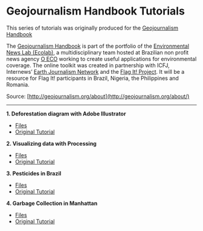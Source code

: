 # Geojournalism Handbook Tutorials
 
This series of tutorials was originally produced for the [Geojournalism
Handbook](http://geojournalism.org/)

The [Geojournalism
Handbook](http://geojournalism.org/) is part of the portfolio of the
[Environmental News Lab (Ecolab)](http://www.oeco.org.br/), a multidisciplinary team hosted at
Brazilian non profit news agency [O ECO](http://ecolab.oeco.org.br/) working to create useful
applications for environmental coverage. The online toolkit was created
in partnership with ICFJ, Internews’ [Earth Journalism Network](http://earthjournalism.net/) and the
[Flag It! Project](http://ecolab.oeco.org.br/projects/flagit/). It will be a resource for Flag It! participants in
Brazil, Nigeria, the Philippines and Romania.

Source: [http://geojournalism.org/about](http://geojournalism.org/about/)

---

**1. Deforestation diagram with Adobe Illustrator**

 * [Files](https://github.com/gianordoli/geojournalism_handbook_tutorials/tree/master/tutorial_1_deforestation_in_amazon)
 * [Original Tutorial](http://geojournalism.org/2013/07/grafico-sobre-desmatamento-com-adobe-illustrator/)

**2. Visualizing data with Processing**

 * [Files](https://github.com/gianordoli/geojournalism_handbook_tutorials/tree/master/tutorial_2_largest_cities_by_population)
 * [Original Tutorial](http://geojournalism.org/2013/08/portugues-as-cidades-mais-populosas-do-mundo/)
	
**3. Pesticides in Brazil**

 * [Files](https://github.com/gianordoli/geojournalism_handbook_tutorials/tree/master/tutorial_3_pesticides_in_brazil)
 * [Original Tutorial]()

**4. Garbage Collection in Manhattan**

 * [Files](https://github.com/gianordoli/geojournalism_handbook_tutorials/tree/master/tutorial_4_manhattan_garbage_collection)
 * [Original Tutorial]()

